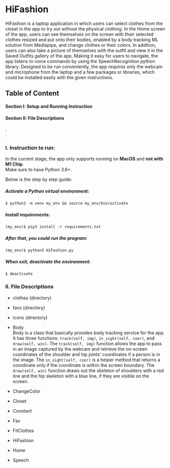 # HiFashion
HiFashion is a laptop application in which users can select clothes from the closet in the app to try out without the physical clothing. In the Home screen of the app, users can see themselves on the screen with their selected clothes resized and put onto their bodies, enabled by a body tracking ML solution from Mediapipe, and change clothes or their colors. In addition, users can also take a picture of themselves with the outfit and view it in the Saved Outfits gallery of the app. Making it easy for users to navigate, the app listens to voice commands by using the SpeechRecognition python library. Designed to be run conveniently, the app requires only the webcam and microphone from the laptop and a few packages or libraries, which could be installed easily with the given instructions.

## Table of Content
#### Section I: Setup and Running Instruction
#### Section II: File Descriptions  
.  
.  
### I. Instruction to run:

In the current stage, the app only supports running on **MacOS** and **not with M1 Chip**.  
Make sure to have Python 3.6+.  

Below is the step by step guide:

##### Activate a Python virtual environment:

```
$ python3 -m venv my_env && source my_env/bin/activate
```

##### Install requirements:

```
(my_env)$ pip3 install -r requirements.txt
```

##### After that, you could run the program:

```
(my_env)$ python3 HiFashion.py
```

##### When exit, deactivate the environment:

```
$ deactivate
```

### II. File Descriptions  

- clothes (directory)  
- favs (directory)  
- icons (directory)  
- Body  
Body is a class that basically provides body tracking service for the app. It has three functions: `track(self, img)`, `in_sight(self, coor)`, and `draw(self, win)`. The `track(self, img)` function allows the app to pass in an image captured by the webcam and retrieve the on-screen coordinates of the shoulder and hip joints’ coordinates if a person is in the image. The `in_sight(self, coor)` is a helper method that returns a coordinate only if the coordinate is within the screen boundary. The `draw(self, win)` function draws out the skeleton of shoulders with a red line and the hip skeleton with a blue line, if they are visible on the screen.

- ChangeColor  
- Closet  
- Constant  
- Fav  
- FitClothes  
- HiFashion  
- Home  
- Speech  


